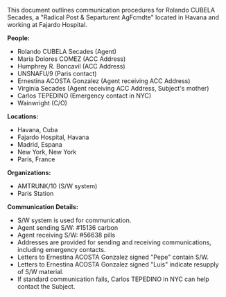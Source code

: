 This document outlines communication procedures for Rolando CUBELA Secades, a "Radical Post & Separturent AgFcmdte" located in Havana and working at Fajardo Hospital.

**People:**

*   Rolando CUBELA Secades (Agent)
*   Maria Dolores COMEZ (ACC Address)
*   Humphrey R. Boncavil (ACC Address)
*   UNSNAFU/9 (Paris contact)
*   Ernestina ACOSTA Gonzalez (Agent receiving ACC Address)
*   Virginia Secades (Agent receiving ACC Address, Subject's mother)
*   Carlos TEPEDINO (Emergency contact in NYC)
*   Wainwright (C/O)

**Locations:**

*   Havana, Cuba
*   Fajardo Hospital, Havana
*   Madrid, Espana
*   New York, New York
*   Paris, France

**Organizations:**

*   AMTRUNK/10 (S/W system)
*   Paris Station

**Communication Details:**

*   S/W system is used for communication.
*   Agent sending S/W: #15136 carbon
*   Agent receiving S/W: #56638 pills
*   Addresses are provided for sending and receiving communications, including emergency contacts.
*   Letters to Ernestina ACOSTA Gonzalez signed "Pepe" contain S/W.
*   Letters to Ernestina ACOSTA Gonzalez signed "Luis" indicate resupply of S/W material.
*   If standard communication fails, Carlos TEPEDINO in NYC can help contact the Subject.
